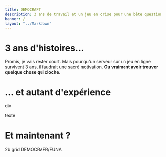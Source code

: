 ```yaml
---
title: DEMOCRAFT
description: 3 ans de travail et un jeu en crise pour une bête question d'éthique ~ voilà le speech.
banner: /
layout: "../Markdown"
---
```


# 3 ans d'histoires...
Promis, je vais rester court. Mais pour qu'un serveur sur un jeu en ligne survivent 3 ans,
il faudrait une sacré motivation. **Ou vraiment avoir trouver quelque chose qui cloche.**

# ... et autant d'expérience
div

texte
# Et maintenant ?

2b grid DEMOCRAFR/FUNA
